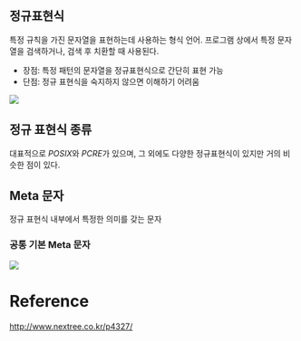 ## 정규표현식
특정 규칙을 가진 문자열을 표현하는데 사용하는 형식 언어. 프로그램 상에서 특정 문자열을 검색하거나, 검색 후 치환할 때 사용된다. 

- 장점: 특정 패턴의 문자열을 정규표현식으로 간단히 표현 가능
- 단점: 정규 표현식을 숙지하지 않으면 이해하기 어려움

![](http://www.nextree.co.kr/content/images/2016/09/jhkim-140117-RegularExpression-151-1.png)  
  
## 정규 표현식 종류
대표적으로 *POSIX*와 *PCRE*가 있으며, 그 외에도 다양한 정규표현식이 있지만 거의 비슷한 점이 있다.

## Meta 문자 
정규 표현식 내부에서 특정한 의미를 갖는 문자

### 공통 기본 Meta 문자
![](http://www.nextree.co.kr/content/images/2016/09/jhkim-140117-RegularExpression-21.png)  

### 
# Reference
http://www.nextree.co.kr/p4327/